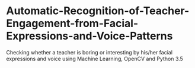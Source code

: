 # Automatic-Recognition-of-Teacher-Engagement-from-Facial-Expressions-and-Voice-Patterns
Checking whether a teacher is boring or interesting by his/her facial expressions and voice using Machine Learning, OpenCV and Python 3.5

